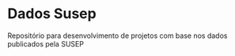 # Dados Susep
Repositório para desenvolvimento de projetos com base nos dados publicados pela SUSEP
